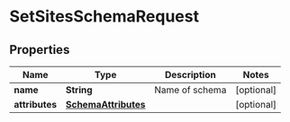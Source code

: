 

# SetSitesSchemaRequest


## Properties

| Name | Type | Description | Notes |
|------------ | ------------- | ------------- | -------------|
|**name** | **String** | Name of schema |  [optional] |
|**attributes** | [**SchemaAttributes**](SchemaAttributes.md) |  |  [optional] |



